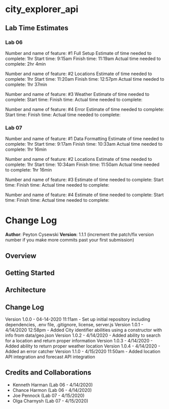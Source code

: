 # city_explorer_api

## Lab Time Estimates

### Lab 06

Number and name of feature: #1 Full Setup
Estimate of time needed to complete: 1hr
Start time: 9:15am
Finish time: 11:19am
Actual time needed to complete: 2hr 4min

Number and name of feature: #2 Locations
Estimate of time needed to complete: 1hr
Start time: 11:20am
Finish time: 12:57pm
Actual time needed to complete: 1hr 37min

Number and name of feature: #3 Weather
Estimate of time needed to complete: 
Start time: 
Finish time: 
Actual time needed to complete: 

Number and name of feature: #4 Error
Estimate of time needed to complete: 
Start time: 
Finish time: 
Actual time needed to complete: 

### Lab 07

Number and name of feature: #1 Data Formatting
Estimate of time needed to complete: 1hr
Start time: 9:17am
Finish time: 10:33am
Actual time needed to complete: 1hr 16min

Number and name of feature: #2 Locations
Estimate of time needed to complete: 1hr 
Start time: 10:34am
Finish time: 11:50am
Actual time needed to complete: 1hr 16min

Number and name of feature: #3 
Estimate of time needed to complete: 
Start time: 
Finish time: 
Actual time needed to complete: 

Number and name of feature: #4 
Estimate of time needed to complete: 
Start time: 
Finish time: 
Actual time needed to complete: 

# Change Log

**Author**: Peyton Cysewski
**Version**: 1.1.1 (increment the patch/fix version number if you make more commits past your first submission)

## Overview
<!-- Provide a high level overview of what this application is and why you are building it, beyond the fact that it's an assignment for this class. (i.e. What's your problem domain?) -->

## Getting Started
<!-- What are the steps that a user must take in order to build this app on their own machine and get it running? -->

## Architecture
<!-- Provide a detailed description of the application design. What technologies (languages, libraries, etc) you're using, and any other relevant design information. -->

## Change Log

Version 1.0.0 - 04-14-2020 11:11am - Set up initial repository including dependencies, .env file, .gitignore, license, server.js
Version 1.0.1 - 4/14/2020 12:58pm - Added City identifier abilities using a constructor with info from data/geo.json
Version 1.0.2 - 4/14/2020 - Added ability to search for a location and return proper information
Version 1.0.3 - 4/14/2020 - Added ability to return proper weather location
Version 1.0.4 - 4/14/2020 - Added an error catcher
Version 1.1.0 - 4/15/2020 11:50am - Added location API integration and forecast API integration

## Credits and Collaborations

- Kenneth Harman (Lab 06 - 4/14/2020)
- Chance Harmon (Lab 06 - 4/14/2020)
- Joe Pennock (Lab 07 - 4/15/2020)
- Olga Charnysh (Lab 07 - 4/15/2020)